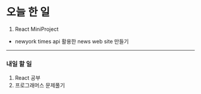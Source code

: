 # 오늘 한 일

1. React MiniProject

- newyork times api 활용한 news web site 만들기

---

### 내일 할 일

1. React 공부
1. 프로그래머스 문제풀기
